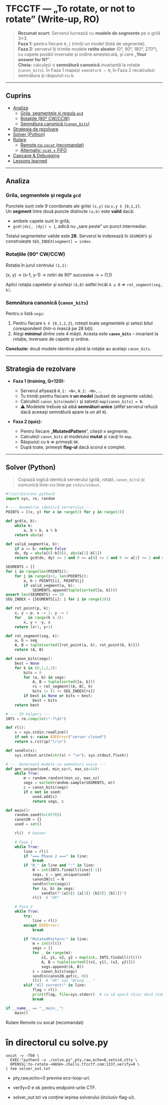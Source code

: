 # TFCCTF — „To rotate, or not to rotate” (Write-up, RO)

> **Rezumat scurt:** Serverul lucrează cu **modele de segmente** pe o grilă 3×3.  
> **Faza 1:** pentru fiecare `N_i` trimiți un model (listă de segmente).  
> **Faza 2:** serverul îți trimite modele **rotite aleator** (0°, 90°, 180°, 270°), cu capete posibil inversate și ordine amestecată, și cere „**Your answer for N?**”.  
> **Cheia:** calculezi o **semnătură canonică** invariantă la rotație (`canon_bits`). În Faza 1 mapezi `semnătură → N`, în Faza 2 recalculezi semnătura și răspunzi cu `N`.

---

## Cuprins
- [Analiza](#analiza)
  - [Grila, segmentele și regula `gcd`](#grila-segmentele-și-regula-gcd)
  - [Rotațiile (90° CW/CCW)](#rotațiile-90-cwccw)
  - [Semnătura canonică (`canon_bits`)](#semnătura-canonică-canon_bits)
- [Strategia de rezolvare](#strategia-de-rezolvare)
- [Solver (Python)](#solver-python)
- [Rulare](#rulare)
  - [Remote cu `socat` (recomandat)](#remote-cu-socat-recomandat)
  - [Alternativ: `ncat` + FIFO](#alternativ-ncat--fifo)
- [Capcane & Debugging](#capcane--debugging)
- [Lessons learned](#lessons-learned)

---

## Analiza

### Grila, segmentele și regula `gcd`
Punctele sunt cele 9 coordonate ale grilei `(x,y)` cu `x,y ∈ {0,1,2}`.  
Un **segment** între două puncte distincte `(a,b)` este **valid** dacă:
- ambele capete sunt în grilă;
- `gcd(|dx|, |dy|) = 1`, adică nu „sare peste” un punct intermediar.

Totalul segmentelor valide este **28**. Serverul le indexează în `SEGMENTS` și construiește `SEG_INDEX[segment] = index`.

### Rotațiile (90° CW/CCW)
Rotația în jurul centrului `(1,1)`:

(x, y) -> (x-1, y-1) -> rotiri de 90° succesive -> + (1,1)

Aplici rotația capetelor și sortezi `(A,B)` astfel încât `A ≤ B` ⇒ `rot_segment(seg, k)`.

### Semnătura canonică (`canon_bits`)
Pentru o listă `segs`:
1. Pentru fiecare `k ∈ {0,1,2,3}`, rotești toate segmentele și setezi bitul corespondent (într-o mască pe 28 biți).
2. Alegi **minimul** dintre cele 4 măști. Acesta este **`canon_bits`** – invariant la rotație, inversare de capete și ordine.

**Concluzie:** două modele identice până la rotație au același `canon_bits`.

---

## Strategia de rezolvare

- **Faza 1 (training, Q=120):**
  - Serverul afișează `N_1: <N>`, `N_2: <N>`, …
  - Tu trimiți pentru fiecare `N` **un model** (subset de segmente valide).
  - Calculezi `canon_bits(model)` și salvezi `map[canon_bits] = N`.
  - ⚠️ Modelele trebuie să aibă **semnături unice** (altfel serverul refuză dacă aceeași semnătură apare la un alt `N`).

- **Faza 2 (quiz):**
  - Pentru fiecare „**MutatedPattern**”, citești `m` segmente.
  - Calculezi `canon_bits` al modelului **mutat** și cauți în `map`.
  - Răspunzi cu `N` ⇒ primești `OK`.  
  - După toate, primești **flag-ul** dacă scorul e complet.

---

## Solver (Python)

> Copiază logică identică serverului (grilă, rotații, `canon_bits`) și comunică linie-cu-linie pe `stdin/stdout`.

```python
#!/usr/bin/env python3
import sys, re, random

# --- Geometrie identică serverului ---
POINTS = [(x, y) for x in range(3) for y in range(3)]

def gcd(a, b):
    while b:
        a, b = b, a % b
    return abs(a)

def valid_segment(a, b):
    if a == b: return False
    dx, dy = abs(a[0]-b[0]), abs(a[1]-b[1])
    return gcd(dx, dy) == 1 and 0 <= a[0] <= 2 and 0 <= a[1] <= 2 and 0 <= b[0] <= 2 and 0 <= b[1] <= 2

SEGMENTS = []
for i in range(len(POINTS)):
    for j in range(i+1, len(POINTS)):
        a, b = POINTS[i], POINTS[j]
        if valid_segment(a, b):
            SEGMENTS.append(tuple(sorted([a, b])))
assert len(SEGMENTS) == 28
SEG_INDEX = {SEGMENTS[i]: i for i in range(28)}

def rot_point(p, k):
    x, y = p; x -= 1; y -= 1
    for _ in range(k & 3):
        x, y = -y, x
    return (x+1, y+1)

def rot_segment(seg, k):
    a, b = seg
    A, B = tuple(sorted([rot_point(a, k), rot_point(b, k)]))
    return (A, B)

def canon_bits(segs):
    best = None
    for k in (0,1,2,3):
        bits = 0
        for (a, b) in segs:
            A, B = tuple(sorted([a, b]))
            rs = rot_segment((A, B), k)
            bits |= (1 << SEG_INDEX[rs])
        if best is None or bits < best:
            best = bits
    return best

# --- IO helpers ---
INTS = re.compile(r"-?\d+")

def rl():
    s = sys.stdin.readline()
    if not s: raise EOFError("server closed")
    return s.rstrip("\r\n")

def sendln(x):
    sys.stdout.write(str(x) + "\n"); sys.stdout.flush()

# --- Generează modele cu semnături unice ---
def gen_unique(used, min_sz=9, max_sz=14):
    while True:
        m = random.randint(min_sz, max_sz)
        segs = sorted(random.sample(SEGMENTS, m))
        c = canon_bits(segs)
        if c not in used:
            used.add(c)
            return segs, c

def main():
    random.seed(0xC0FFEE)
    canon2N = {}
    used = set()

    rl()  # banner

    # Faza 1
    while True:
        line = rl()
        if "=== Phase 2 ===" in line:
            break
        if "N_" in line and ":" in line:
            N = int(INTS.findall(line)[-1])
            segs, c = gen_unique(used)
            canon2N[c] = N
            sendln(len(segs))
            for (a, b) in segs:
                sendln(f"{a[0]} {a[1]} {b[0]} {b[1]}")
            rl()  # "OK"

    # Faza 2
    while True:
        try:
            line = rl()
        except EOFError:
            break

        if "MutatedPattern:" in line:
            m = int(rl())
            segs = []
            for _ in range(m):
                x1, y1, x2, y2 = map(int, INTS.findall(rl()))
                A, B = tuple(sorted([(x1, y1), (x2, y2)]))
                segs.append((A, B))
            c = canon_bits(segs)
            sendln(canon2N.get(c, 0))
            rl()  # "OK" sau "Wrong ..."
        elif "All correct!" in line:
            flag = rl()
            print(flag, file=sys.stderr)  # ca să apară chiar dacă stdout e pipat
            break

if __name__ == "__main__":
    main()
```
Rulare
Remote cu socat (recomandat)

# în directorul cu solve.py
```
socat -v -T60 \
  EXEC:"python3 -u ./solve.py",pty,raw,echo=0,setsid,ctty \
  OPENSSL:to-rotate-<HASH>.challs.tfcctf.com:1337,verify=0 \
| tee solver_out.txt
```

- pty,raw,echo=0 previne eco-loop-uri.

- verify=0 e ok pentru endpoint-urile CTF.

- solver_out.txt va conține ieșirea solverului (inclusiv flag-ul).
